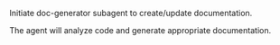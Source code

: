 Initiate doc-generator subagent to create/update documentation.

The agent will analyze code and generate appropriate documentation.
